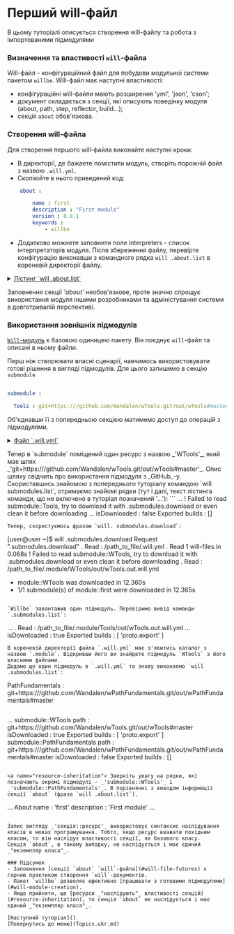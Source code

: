 # Перший will-файл

В цьому туторіалі описується створення will-файлу та робота з імпортованими підмодулями

### <a name="will-file-futures"></a> Визначення та властивості `will`-файла
Will-файл - конфігураційний файл для побудови модульної системи пакетом `willbe`.
Will-файл має наступні властивості:
- конфігураційні will-файли мають розширення 'yml', 'json', 'cson';
- документ складається з секції, які описують поведінку модуля (about, path, step, reflector, build...);
- секція `about` обов'язкова.  

### <a name="will-file-creation"></a> Створення will-файла
Для створення першого will-файла виконайте наступні кроки:
- В директорії, де бажаете помістити модуль, створіть порожній файл з назвою `.will.yml`.
- Скопіюйте в нього приведений код:
```yaml
    about :

        name : first
        description : "First module"
        version : 0.0.1
        keywords :
            - willbe
```
- Додатково можнете заповнити поле interpreters - список інтерпретаторів модуля.
Після збереження файлу, перевірте конфігурацію виконавши з командного рядка `will .about.list` в кореневій директорії файлу.
<details>
  <summary><u>Лістинг `will .about.list`</u></summary>
  ```
[user@user ~]$ will .about.list
Request ".about.list"
  . Read : /path_to_file/.will.yml
. Read 1 will-files in 0.109s
About
 name : 'first'
 description : 'First module'
 version : '0.0.1'
 enabled : 1
 keywords :
   'willbe'
```
</details>

Заповнення секції _'about'_ необов'язкове, проте значно спрощує використання модуля іншими розробниками та адміністування системи в довготривалій перспективі.  

### <a name="importing-submodules"></a> Використання зовнішніх підмодулів
[`Will`-модуль](Concepts.ukr.md#module) є базовою одиницею пакету. Він поєднує `will`-файл та описані в ньому файли.  

Перш ніж створювати власні сценарії, навчимось використовувати готові рішення в вигляді підмодулів. Для цього запишемо в секцію `submodule`
```yaml

submodule :

  Tools : git+https:///github.com/Wandalen/wTools.git/out/wTools#master

```

Об'єднавши її з попередньою секцією матимемо доступ до операцій з підмодулями.
<details>
  <summary><u>Файл `.will.yml`</u></summary>

```yaml

about :

    name : first
    description : "First module"
    version : 0.0.1
    keywords :
        - willbe

submodule :

    WTools : git+https:///github.com/Wandalen/wTools.git/out/wTools#master

```

</details>

<p> </p>
Тепер в `submodule` поміщений один ресурс з назвою _'WTools'_, який має шлях _'git+https:///github.com/Wandalen/wTools.git/out/wTools#master'_. Опис шляху свідчить про використання підмодуля з _GitHub_-у.  
Скориставшись знайомою з попереднього туторіалу командою `will. submodules.list`, отримаємо знайомі рядки (тут і далі, текст лістинга команди, що не включено в туторіал позначений '...'):
```
...
 ! Failed to read submodule::Tools, try to download it with .submodules.download or even clean it before downloading
...
  isDownloaded : false
  Exported builds : []

```
Тепер, скористуємось фразою `will. submodules.download`:

```
[user@user ~]$ will .submodules.download
Request ".submodules.download"
   . Read : /path_to_file/.will.yml
 . Read 1 will-files in 0.068s
 ! Failed to read submodule::WTools, try to download it with .submodules.download or even clean it before downloading
   . Read : /path_to_file/.module/WTools/out/wTools.out.will.yml
   + module::WTools was downloaded in 12.360s
 + 1/1 submodule(s) of module::first were downloaded in 12.365s

```

`Willbe` завантажив один підмодуль. Перевіримо вивід команди `.submodules.list`:
```
...
 . Read : /path_to_file/.module/Tools/out/wTools.out.will.yml
...
  isDownloaded : true
  Exported builds : [ 'proto.export' ]

```
В кореневій директорії файла `.will.yml` має з'явитись каталог з назвою `.module`. Відкривши його ви знайдете підмодуль `WTools` з його власними файлами.  
Додамо ще один підмодуль в `.will.yml` та знову виконаємо `will .submodules.list`:
```
PathFundamentals : git+https:///github.com/Wandalen/wPathFundamentals.git/out/wPathFundamentals#master

```

```
...
submodule::WTools
  path : git+https:///github.com/Wandalen/wTools.git/out/wTools#master
  isDownloaded : true
  Exported builds : [ 'proto.export' ]
submodule::PathFundamentals
  path : git+https:///github.com/Wandalen/wPathFundamentals.git/out/wPathFundamentals#master
  isDownloaded : false
  Exported builds : []

```

<a name="resource-inheritation"> Зверніть увагу на рядки, які позначають окремі підмодулі - _'submodule::WTools'_ i _'submodule::PathFundamentals'_. В порівнянні з виводом інформації секції `about` (фраза `will .about.list`).

```
...
About
  name : 'first'
  description : 'First module'
  ...

```

Запис вигляду _'секція::ресурс'_ використовує синтаксис наслідування класів в мовах програмування. Тобто, якщо ресурс вважати похідним класом, то він наслідує властивості секції, як базового класу.
Секція `about`, в такому випадку, не наслідується і має єдиний _"екземпляр класа"_.

### Підсумок
- Заповнення [секції `about` `will`-файла](#will-file-futures) є гарною практикою створення `will`-документів.  
- Пакет `willbe` дозволяє ефективно [працювати з готовими підмодулями](#will-module-creation).
- Якщо прийняти, що [ресурси _"наслідують"_ властивості секцій](#resource-inheritation), то секція `about` не наслідується і має єдиний _"екземпляр класа"_.

[Наступний туторіал]()  
[Повернутись до меню](Topics.ukr.md)
